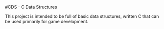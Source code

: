 #CDS - C Data Structures

This project is intended to be full of basic data structures, written C that can be used
primarily for game development.

